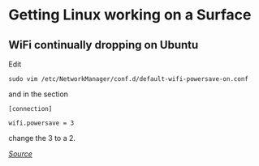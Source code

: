# Getting Linux working on a Surface

## WiFi continually dropping on Ubuntu

Edit

```shell
sudo vim /etc/NetworkManager/conf.d/default-wifi-powersave-on.conf
```

and in the section

```
[connection]

wifi.powersave = 3
```

change the 3 to a 2.


*[Source](https://www.reddit.com/r/SurfaceLinux/comments/9yt16i/surface_pro_3_ubuntu_update_on_wifi_issues/)*
